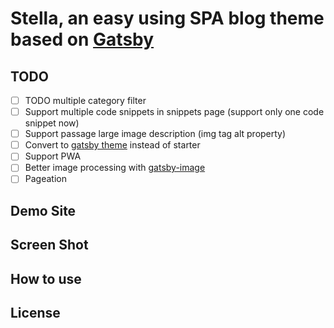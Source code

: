# Stella, an easy using SPA blog theme based on [Gatsby](https://github.com/gatsbyjs/gatsby)

## TODO
- [ ] TODO multiple category filter
- [ ] Support multiple code snippets in snippets page (support only one code snippet now)
- [ ] Support passage large image description (img tag alt property)
- [ ] Convert to [gatsby theme](https://www.gatsbyjs.com/docs/how-to/plugins-and-themes/converting-a-starter/) instead of starter
- [ ] Support PWA
- [ ] Better image processing with [gatsby-image](https://www.npmjs.com/package/gatsby-image)
- [ ] Pageation

## Demo Site

## Screen Shot

## How to use


## License
